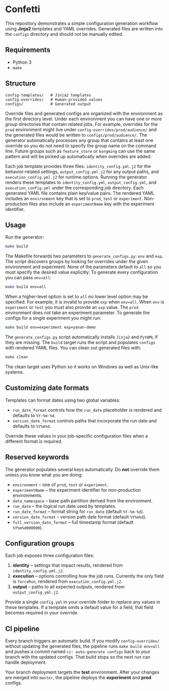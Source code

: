 # Confetti

This repository demonstrates a simple configuration generation workflow using **Jinja2** templates and YAML overrides. Generated files are written into the `configs` directory and should not be manually edited.

## Requirements

* Python 3
* `make`

## Structure
```
config-templates/   # Jinja2 templates
config-overrides/   # Human-provided values
configs/            # Generated output
```

Override files and generated configs are organized with the environment as the
first directory level. Under each environment you can have one or more *group*
directories that contain related jobs. For example, overrides for the `prod`
environment might live under `config-overrides/prod/audience/` and the
generated files would be written to `configs/prod/audience/`. The generator
automatically processes any group that contains at least one override so you do
not need to specify the group name on the command line. Future groups such as
`feature_store` or `kongming` can use the same pattern and will be picked up
automatically when overrides are added.

Each job template provides three files: `identity_config.yml.j2` for the
behavior-related settings, `output_config.yml.j2` for any output paths, and
`execution_config.yml.j2` for runtime options. Running the generator renders
these templates to `identity_config.yml`, `output_config.yml`, and
`execution_config.yml` under the corresponding job directory. Each generated
YAML file contains plain key/value pairs. The rendered YAML includes an
`environment` key that is set to `prod`, `test` or `experiment`.
Non-production files also include an `experimentName` key with the experiment
identifier.

## Usage
Run the generator:
```bash
make build
```
The Makefile forwards two parameters to `generate_configs.py`:
`env` and `exp`. The script discovers groups by looking for overrides under the
given environment and experiment. None of the parameters default to `all` so
you must specify the desired value explicitly. To generate every configuration
you can pass `env=all`:
```bash
make build env=all
```
When a higher-level option is set to `all` no lower level option may be
specified. For example, it is invalid to provide `exp` when `env=all`.
When `env` is `experiment` or `test` you must also provide an `exp` value. The
`prod` environment does not take an experiment parameter.
To generate the configs for a single experiment you might run:
```bash
make build env=experiment exp=yanan-demo
```
The `generate_configs.py` script automatically installs `Jinja2` and `PyYAML` if they
are missing. The `build` target runs the script and populates `configs` with rendered
YAML files.
You can clean out generated files with:
```bash
make clean
```
The clean target uses Python so it works on Windows as well as Unix-like systems.

## Customizing date formats

Templates can format dates using two global variables:

- `run_date_format` controls how the `run_date` placeholder is rendered and
  defaults to `%Y-%m-%d`.
- `version_date_format` controls paths that incorporate the run date and
  defaults to `%Y%m%d`.

Override these values in your job-specific configuration files when a different
format is required.

## Reserved keywords

The generator populates several keys automatically. Do **not** override them
unless you know what you are doing:

- `environment` – one of `prod`, `test` or `experiment`.
- `experimentName` – the experiment identifier for non-production environments.
- `data_namespace` – base path partition derived from the environment.
- `run_date` – the logical run date used by templates.
- `run_date_format` – format string for `run_date` (default `%Y-%m-%d`).
- `version_date_format` – version path date format (default `%Y%m%d`).
- `full_version_date_format` – full timestamp format (default `%Y%m%d000000`).

## Configuration groups

Each job exposes three configuration files:

1. **identity** – settings that impact results, rendered from
   `identity_config.yml.j2`.
2. **execution** – options controlling how the job runs. Currently the only
   field is `forceRun`, rendered from `execution_config.yml.j2`.
3. **output** – paths to all expected outputs, rendered from
   `output_config.yml.j2`.

Provide a single `config.yml` in your override folder to replace any values in
these templates. If a template omits a default value for a field, that field
becomes required in your override.

## CI pipeline

Every branch triggers an automatic build. If you modify `config-overrides/`
without updating the generated files, the pipeline runs `make build env=all` and
pushes a commit named `ci: auto-generate configs` back to your branch with the
updated configs. That build stops so the next run can handle deployment.

Your branch deployment targets the **test** environment. After your changes are
merged into `master`, the pipeline deploys the **experiment** and **prod**
configs.
